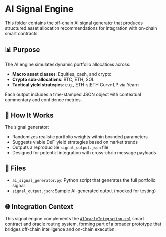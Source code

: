 # AI Signal Engine

This folder contains the off-chain AI signal generator that produces structured asset allocation recommendations for integration with on-chain smart contracts.

## 📊 Purpose

The AI engine simulates dynamic portfolio allocations across:
- **Macro asset classes**: Equities, cash, and crypto
- **Crypto sub-allocations**: BTC, ETH, SOL
- **Tactical yield strategies**: e.g., ETH-stETH Curve LP via Yearn

Each output includes a time-stamped JSON object with contextual commentary and confidence metrics.

## 🤖 How It Works

The signal generator:
- Randomizes realistic portfolio weights within bounded parameters
- Suggests viable DeFi yield strategies based on market trends
- Outputs a reproducible `signal_output.json` file
- Designed for potential integration with cross-chain message payloads

## 📁 Files

- `ai_signal_generator.py`: Python script that generates the full portfolio signal
- `signal_output.json`: Sample AI-generated output (mocked for testing)

## 🌐 Integration Context

This signal engine complements the [`AIOracleIntegration.sol`](../contracts/AIOracleIntegration.sol) smart contract and oracle routing system, forming part of a broader prototype that bridges off-chain intelligence and on-chain execution.

